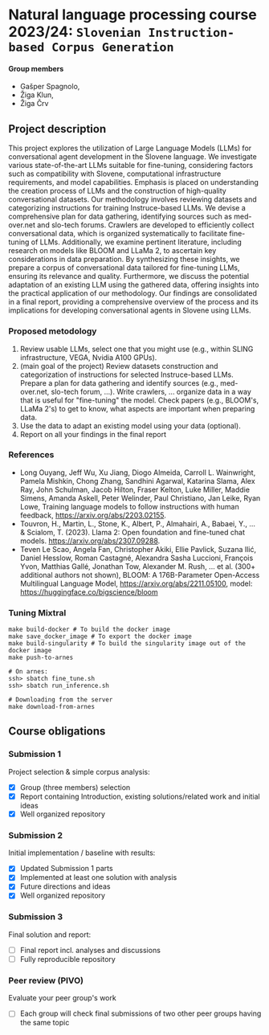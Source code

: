 # Natural language processing course 2023/24: `Slovenian Instruction-based Corpus Generation`

#### Group members
- Gašper Spagnolo,
- Žiga Klun, 
- Žiga Črv

## Project description
This project explores the utilization of Large Language Models (LLMs) for conversational agent development in the Slovene language. We investigate various state-of-the-art LLMs suitable for fine-tuning, considering factors such as compatibility with Slovene, computational infrastructure requirements, and model capabilities. Emphasis is placed on understanding the creation process of LLMs and the construction of high-quality conversational datasets.
Our methodology involves reviewing datasets and categorizing instructions for training Instruce-based LLMs. We devise a comprehensive plan for data gathering, identifying sources such as med-over.net and slo-tech forums. Crawlers are developed to efficiently collect conversational data, which is organized systematically to facilitate fine-tuning of LLMs.
Additionally, we examine pertinent literature, including research on models like BLOOM and LLaMa 2, to ascertain key considerations in data preparation. By synthesizing these insights, we prepare a corpus of conversational data tailored for fine-tuning LLMs, ensuring its relevance and quality.
Furthermore, we discuss the potential adaptation of an existing LLM using the gathered data, offering insights into the practical application of our methodology. Our findings are consolidated in a final report, providing a comprehensive overview of the process and its implications for developing conversational agents in Slovene using LLMs.

### Proposed metodology
1. Review usable LLMs, select one that you might use (e.g., within SLING infrastructure, VEGA, Nvidia A100 GPUs).
2. (main goal of the project) Review datasets construction and categorization of instructions for selected Instruce-based LLMs. Prepare a plan for data gathering and identify sources (e.g., med-over.net, slo-tech forum, ...). Write crawlers, ... organize data in a way that is useful for "fine-tuning" the model. Check papers (e.g., BLOOM's, LLaMa 2's) to get to know, what aspects are important when preparing data.
3. Use the data to adapt an existing model using your data (optional).
4. Report on all your findings in the final report

### References
- Long Ouyang, Jeff Wu, Xu Jiang, Diogo Almeida, Carroll L. Wainwright, Pamela Mishkin, Chong Zhang, Sandhini Agarwal, Katarina Slama, Alex Ray, John Schulman, Jacob Hilton, Fraser Kelton, Luke Miller, Maddie Simens, Amanda Askell, Peter Welinder, Paul Christiano, Jan Leike, Ryan Lowe, Training language models to follow instructions with human feedback, https://arxiv.org/abs/2203.02155.
- Touvron, H., Martin, L., Stone, K., Albert, P., Almahairi, A., Babaei, Y., ... & Scialom, T. (2023). Llama 2: Open foundation and fine-tuned chat models. https://arxiv.org/abs/2307.09288.
- Teven Le Scao, Angela Fan, Christopher Akiki, Ellie Pavlick, Suzana Ilić, Daniel Hesslow, Roman Castagné, Alexandra Sasha Luccioni, François Yvon, Matthias Gallé, Jonathan Tow, Alexander M. Rush, ...  et al. (300+ additional authors not shown), BLOOM: A 176B-Parameter Open-Access Multilingual Language Model, https://arxiv.org/abs/2211.05100, model: https://huggingface.co/bigscience/bloom 


### Tuning Mixtral

```
make build-docker # To build the docker image
make save_docker_image # To export the docker image
make build-singularity # To build the singularity image out of the docker image
make push-to-arnes

# On arnes:
ssh> sbatch fine_tune.sh
ssh> sbatch run_inference.sh

# Downloading from the server
make download-from-arnes
```

## Course obligations
### Submission 1

Project selection & simple corpus analysis:

- [x] Group (three members) selection
- [x] Report containing Introduction, existing solutions/related work and initial ideas
- [x] Well organized repository

### Submission 2

Initial implementation / baseline with results:

- [x] Updated Submission 1 parts
- [x] Implemented at least one solution with analysis
- [x] Future directions and ideas
- [x] Well organized repository

### Submission 3

Final solution and report:

- [ ] Final report incl. analyses and discussions
- [ ] Fully reproducible repository

### Peer review (PIVO)

Evaluate your peer group's work
- [ ] Each group will check final submissions of two other peer groups having the same topic

